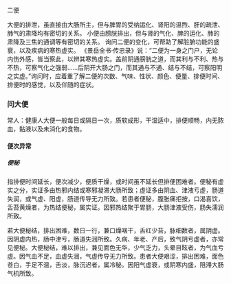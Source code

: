 二便

大便的排泄，虽直接由大肠所主，但与脾胃的受纳运化、肾阳的温煦、肝的疏泄、肺气的肃降均有密切的关系。
小便由膀胱排出，但与肾的气化、脾的运化、肺的肃降及三焦的通调等有密切的关系。
询问二便的变化，可帮助了解脏腑功能的盛衰，以及疾病的寒热虚实。
《景岳全书·传忠录》说：“二便为一身之门户，无论内伤外感，皆当察此，以辨其寒热虚实。盖前阴通膀胱之道，而其利与不利、热与不热，可察气化之强弱……后阴开大肠之门，而其通与不通、结与不结，可察阳明之实虚。”询问时，应着重了解二便的次数、气味、性状、颜色、便量、排便时间、排便时的感觉，以及伴随的症状。

### 问大便



常人：健康人大便一般每日或隔日一次，质软成形，干湿适中，排便顺畅，内无脓血，黏液以及未消化的食物。

#### 便次异常

##### 便秘

指排便时间延长，便次减少，便质干燥，或时间虽不延长但排便困难者。便秘有虚实之分，实证多由热邪内结或寒邪凝滞大肠所致；虚证多由阴血、津液亏虚，肠道失润，或气虚、阳虚，肠道传导无力所致。若患者便秘，腹胀痛拒按，口渴喜饮，舌苔黄燥者，为热结便秘，属实证。因邪热结聚于胃肠，大肠津液受伤，肠失濡润所致。

若大便秘结，排出困难，数日一行，兼口燥咽干，舌红少苔，脉细数者，属阴虚。因阴虚内热，肠中津亏，肠道失润所致。久病、年老、产后，致气阴亏虚者，亦常见便秘。大便秘结，难以排出，兼见面色无华，少气乏力，头晕目眩者，为气血亏虚。因气血不足，血虚失润，气虚传导无力所致。患者大便艰涩，排出困难，面色苍白，手足不温，舌淡，脉沉迟者，属冷秘。因阳气虚衰，或阴寒内盛，阻滞大肠气机所致。















